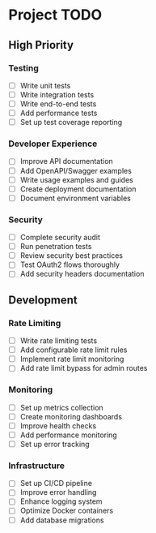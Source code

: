# Project TODO

## High Priority

### Testing
- [ ] Write unit tests
- [ ] Write integration tests
- [ ] Write end-to-end tests
- [ ] Add performance tests
- [ ] Set up test coverage reporting

### Developer Experience
- [ ] Improve API documentation
- [ ] Add OpenAPI/Swagger examples
- [ ] Write usage examples and guides
- [ ] Create deployment documentation
- [ ] Document environment variables

### Security
- [ ] Complete security audit
- [ ] Run penetration tests
- [ ] Review security best practices
- [ ] Test OAuth2 flows thoroughly
- [ ] Add security headers documentation

## Development

### Rate Limiting
- [ ] Write rate limiting tests
- [ ] Add configurable rate limit rules
- [ ] Implement rate limit monitoring
- [ ] Add rate limit bypass for admin routes

### Monitoring
- [ ] Set up metrics collection
- [ ] Create monitoring dashboards
- [ ] Improve health checks
- [ ] Add performance monitoring
- [ ] Set up error tracking

### Infrastructure
- [ ] Set up CI/CD pipeline
- [ ] Improve error handling
- [ ] Enhance logging system
- [ ] Optimize Docker containers
- [ ] Add database migrations 